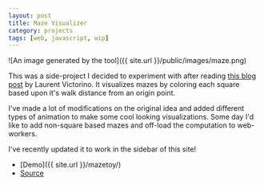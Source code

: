 ```yaml
---
layout: post
title: Maze Visualizer
category: projects
tags: [web, javascript, wip]
---
```


![An image generated by the tool]({{ site.url }}/public/images/maze.png)

This was a side-project I decided to experiment with after reading [this blog post](http://www.gamasutra.com/blogs/LaurentVictorino/20141202/231321/Mazes_hidden_beauty.php) by Laurent Victorino. It visualizes mazes by coloring each square based upon it's walk distance from an origin point.

I've made a lot of modifications on the original idea and added different types of animation to make some cool looking visualizations. Some day I'd like to add non-square based mazes and off-load the computation to web-workers.

I've recently updated it to work in the sidebar of this site!

* [Demo]({{ site.url }}/mazetoy/)
* [Source](https://github.com/konamacona/mazetoy)